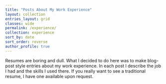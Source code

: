 ```yaml
---
title: "Posts About My Work Experience"
layout: collection
entries_layout: grid
classes: wide
permalink: /experience/
collection: experience
sort_by: date
sort_order: reverse
author_profile: true
---
```


Resumes are boring and dull. What I decided to do here was to make blog-post style entries about my work experience. In each post I describe the job I had and the skills I used there. If you really want to see a traditional resume, I have one available upon request.
